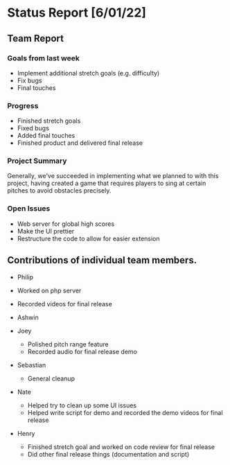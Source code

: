 # Status Report [6/01/22]

## Team Report


### Goals from last week
* Implement additional stretch goals (e.g. difficulty)
* Fix bugs
* Final touches

### Progress
* Finished stretch goals
* Fixed bugs
* Added final touches
* Finished product and delivered final release

### Project Summary
Generally, we've succeeded in implementing what we planned to with this project, having created a game that requires players to sing at certain pitches to avoid obstacles precisely.

### Open Issues
* Web server for global high scores
* Make the UI prettier
* Restructure the code to allow for easier extension

## Contributions of individual team members.
* Philip
 * Worked on php server
 * Recorded videos for final release

* Ashwin


* Joey
  * Polished pitch range feature
  * Recorded audio for final release demo


* Sebastian
  * General cleanup

* Nate
  * Helped try to clean up some UI issues
  * Helped write script for demo and recorded the demo videos for final release

* Henry
  * Finished stretch goal and worked on code review for final release
  * Did other final release things (documentation and script)
